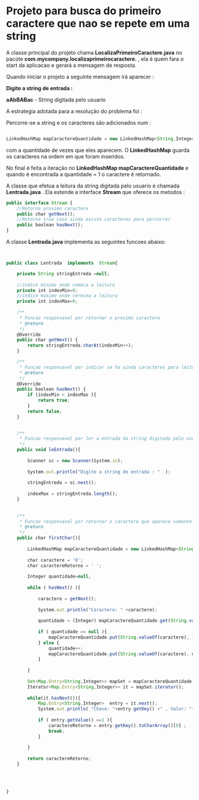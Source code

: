 # Projeto para busca do primeiro caractere que nao se repete em uma string  

A classe principal do projeto chama **LocalizaPrimeiroCaractere.java**  no pacote **com.mycompany.localizaprimeirocaractere.** , 
ela é quem fara o start da aplicacao e gerará a mensagem de resposta. 

Quando iniciar o projeto a seguinte mensagem irá aparecer : 

**Digite a string de entrada :**

**aAbBABac** - String digitada pelo usuario 



A estrategia adotada para a resolução do problema foi : 


Percorre-se a string e os caracteres são adicionados num : 

```javascript

LinkedHashMap mapCaractereQuantidade = new LinkedHashMap<String,Integer>();
```

com a quantidade de vezes que eles aparecem. O **LinkedHashMap** guarda os caracteres na ordem em que foram inseridos.

No final é feita a iteração no **LinkedHashMap mapCaractereQuantidade** e quando é encontrada a quantidade = 1  o 
caractere é retornado. 




A classe que efetua a leitura da string digitada pelo usuario é chamada **Lentrada.java** . Ela estende a interface **Stream** 
que oferece os metodos : 

```javascript
public interface Stream {
    //Retorna proximo caractere
    public char getNext();
    //Retorna true caso ainda exista caracteres para percorrer
    public boolean hasNext();
}

```

A classe **Lentrada.java** implementa as seguintes funcoes abaixo: 


```javascript


public class Lentrada  implements  Stream{

    private String stringEntreda =null; 
    
    //indice minimo onde comeca a leitura
    private int indexMin=0;
    //indice maximo onde termina a leitura
    private int indexMax=0;
    
    /**
     * Funcao responsavel por retornar o proximo caractere
     * @return 
     */
    @Override
    public char getNext() {
        return stringEntreda.charAt(indexMin++);
    }

    /**
     * Funcao responsavel por indicar se ha ainda caracteres para leitura
     * @return 
     */
    @Override
    public boolean hasNext() {
        if (indexMin < indexMax ){
            return true;
        }
        return false;
    }

    
    /**
     * Funcao responsavel por ler a entrada da string digitada pelo usuario
     */
    public void leEntrada(){
        
        Scanner sc = new Scanner(System.in);
        
        System.out.println("Digite a string de entrada : "  );
        
        stringEntreda = sc.next(); 
        
        indexMax = stringEntreda.length();
    }
    
    
    /**
     * Funcao responsavel por retornar o caractere que aparece somente uma vez na string
     * @return 
     */
    public char firstChar(){
    
        LinkedHashMap mapCaractereQuantidade = new LinkedHashMap<String,Integer>();
        
        char caractere = '0';
        char caractereRetorno = ' ';
        
        Integer quantidade=null;
        
        while ( hasNext() ){
            
            caractere = getNext();
            
            System.out.println("Caractere: " +caractere);
            
            quantidade = (Integer) mapCaractereQuantidade.get(String.valueOf(caractere)) ; 
            
            if ( quantidade == null ){
                mapCaractereQuantidade.put(String.valueOf(caractere), 1);
            } else {
                quantidade++;
                mapCaractereQuantidade.put(String.valueOf(caractere), quantidade); 
            }
            
        }
        
        Set<Map.Entry<String,Integer>> mapSet = mapCaractereQuantidade.entrySet();
        Iterator<Map.Entry<String,Integer>> it = mapSet.iterator();
        
        while(it.hasNext()){
            Map.Entry<String,Integer>  entry = it.next();
            System.out.println( "Chave: "+entry.getKey() +" , Valor: "+entry.getValue() ) ;
            
            if ( entry.getValue() ==1 ){
                caractereRetorno = entry.getKey().toCharArray()[0] ; 
                break;
            }
            
        }
        
        return caractereRetorno; 
    }
    
    

    
}


```





